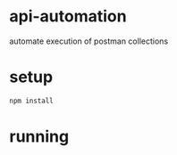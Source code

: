 # api-automation
automate execution of postman collections

# setup
```sh
npm install
```
# running
